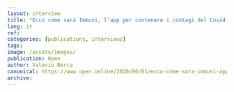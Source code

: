 ```yaml
---
layout: interview
title: "Ecco come sarà Immuni, l’app per contenere i contagi del Covid-19 nella Fase 2. Dove trovarla e come scaricarla"
lang: it
ref:
categories: [publications, interviews]
tags:
image: /assets/images/
publication: Open
author: Valerio Berra
canonical: https://www.open.online/2020/06/01/ecco-come-sara-immuni-app-per-contenere-i-contagi-del-coronavirus-nella-fase-2/
archive: 
---
```



